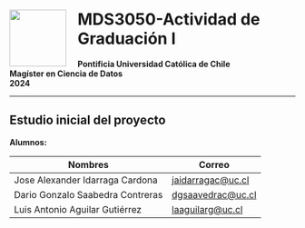 # <img style="float: left; padding-right: 20px; width: 100px" src="https://upload.wikimedia.org/wikipedia/commons/thumb/8/84/Escudo_de_la_Pontificia_Universidad_Cat%C3%B3lica_de_Chile.svg/1920px-Escudo_de_la_Pontificia_Universidad_Cat%C3%B3lica_de_Chile.svg.png"> MDS3050-Actividad de Graduación I
**Pontificia Universidad Católica de Chile**<br>
**Magíster en Ciencia de Datos**<br>
**2024**<br>

----

## Estudio inicial del proyecto

__Alumnos:__

|             Nombres            |       Correo       |
|--------------------------------|--------------------|
|Jose Alexander Idarraga Cardona | jaidarragac@uc.cl  |
|Dario Gonzalo Saabedra Contreras| dgsaavedrac@uc.cl  |
|Luis Antonio Aguilar Gutiérrez  | laaguilarg@uc.cl   |